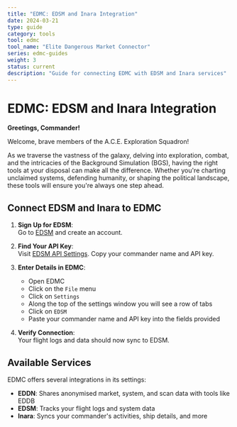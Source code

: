 ```yaml
---
title: "EDMC: EDSM and Inara Integration"
date: 2024-03-21
type: guide
category: tools
tool: edmc
tool_name: "Elite Dangerous Market Connector"
series: edmc-guides
weight: 3
status: current
description: "Guide for connecting EDMC with EDSM and Inara services"
---
```


# EDMC: EDSM and Inara Integration

**Greetings, Commander!**

Welcome, brave members of the A.C.E. Exploration Squadron!  

As we traverse the vastness of the galaxy, delving into exploration, combat, and the intricacies of the Background Simulation (BGS), having the right tools at your disposal can make all the difference. Whether you're charting unclaimed systems, defending humanity, or shaping the political landscape, these tools will ensure you're always one step ahead.

## Connect EDSM and Inara to EDMC

1. **Sign Up for EDSM**:  
   Go to [EDSM](https://www.edsm.net/) and create an account.

2. **Find Your API Key**:  
   Visit [EDSM API Settings](https://www.edsm.net/en/settings/api). Copy your commander name and API key.

3. **Enter Details in EDMC**:  
   - Open EDMC
   - Click on the `File` menu
   - Click on `Settings`
   - Along the top of the settings window you will see a row of tabs
   - Click on `EDSM`
   - Paste your commander name and API key into the fields provided

4. **Verify Connection**:  
   Your flight logs and data should now sync to EDSM.

## Available Services
EDMC offers several integrations in its settings:
- **EDDN**: Shares anonymised market, system, and scan data with tools like EDDB
- **EDSM**: Tracks your flight logs and system data  
- **Inara**: Syncs your commander's activities, ship details, and more
